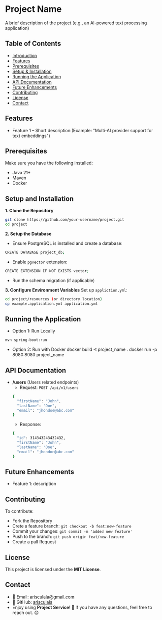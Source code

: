 # Project Name
A brief description of the project (e.g., an AI-powered text processing application)

## Table of Contents
- [Introduction](#introduction)
- [Features](#features)
- [Prerequisites](#prerequisites)
- [Setup & Installation](#setup-and-installation)
- [Running the Application](#running-the-application)
- [API Documentation](#api-documentation)
- [Future Enhancements](#future-enhancements)
- [Contributing](#contributing)
- [License](#license)
- [Contact](#contact)


## Features
- Feature 1 – Short description (Example: "Multi-AI provider support for text embeddings")


## Prerequisites
Make sure you have the following installed:
- Java 21+
- Maven
- Docker


## Setup and Installation
**1. Clone the Repository**
```bash
git clone https://github.com/your-username/project.git
cd project
```

**2. Setup the Database**
- Ensure PostgreSQL is installed and create a database:
```bash
CREATE DATABASE project_db;
```
- Enable `pgvector` extension:
```bash
CREATE EXTENSION IF NOT EXISTS vector;
```
- Run the schema migration (if applicable)

**3. Configure Environment Variables**
Set up `appliction.yml`:
```bash
cd project/resources (or directory location)
cp example.application.yml application.yml
```


## Running the Application
- Option 1: Run Locally
```bash
mvn spring-boot:run
```

- Option 2: Run with Docker
docker build -t project_name .
docker run -p 8080:8080 project_name


## API Documentation
- **/users** (Users related endpoints)
  - Request: `POST /api/v1/users`
  ```bash
  {
    "firstName": "John",
    "lastName": "Doe",
    "email": "jhondoe@abc.com"
  }
  ```
  - Response:
  ```bash
  {
    "id": 314343243432432,
    "firstName": "John",
    "lastName": "Doe",
    "email": "jhondoe@abc.com"
  }
  ```


## Future Enhancements
- Feature 1: description


## Contributing
To contribute:
- Fork the Repository
- Crete a feature branch: `git checkout -b feat:new-feature`
- Commit your changes: `git commit -m 'added new feature'`
- Push to the branch: `git push origin feat/new-feature`
- Create a pull Request


## License
This project is licensed under the **MIT License**.


## Contact
- 📧 Email: arisculala@gmail.com
- 🐙 GitHub: [arisculala](https://github.com/arisculala "Visit MyGithub")
- Enjoy using **Project Service**! 🚀 If you have any questions, feel free to reach out. 😊

